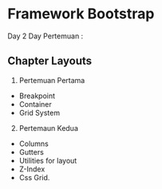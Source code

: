 # Framework Bootstrap
Day 2 Day Pertemuan : 

## Chapter Layouts

1. Pertemuan Pertama
- Breakpoint
- Container
- Grid System

2. Pertemaun Kedua
- Columns
- Gutters
- Utilities for layout
- Z-Index
- Css Grid.